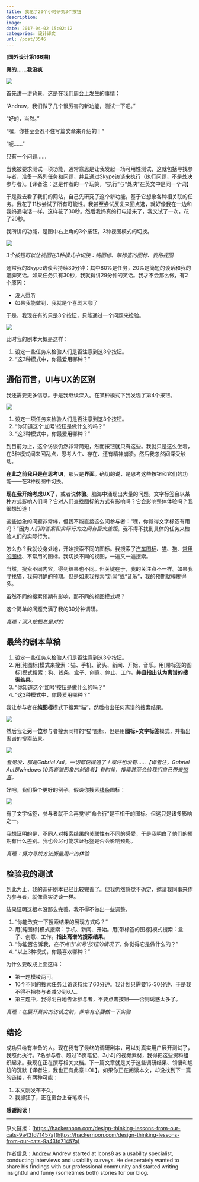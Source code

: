 ```yaml
---
title: 我花了20个小时研究3个按钮
description: 
image: 
date: 2017-04-02 15:02:12
categories: 设计译文
url: /post/3546
---
```


**[国外设计第166期]**

**真的……我没疯**

![](https://storageapi.fleek.co/0a3a8890-e65e-47ce-93d7-0442b9209d38-bucket/blog/posts/2017-04/04-02/1-K7yMuU4rbt47_UkPBOgHbg.jpeg)

首先讲一讲背景。这是在我们周会上发生的事情：

“Andrew，我们做了几个很厉害的新功能，测试一下吧。”

“好的，当然。”

“嘿，你甚至会忍不住写篇文章来介绍的！”

“呃……”

只有一个问题……

当我被要求测试一项功能，通常意思是让我发起一场可用性测试，这就包括寻找参与者、准备一系列任务和问题，并且通过Skype访谈来执行（执行问题，不是处决参与者）。【译者注：这是作者的一个玩笑，“执行”与“处决”在英文中是同一个词】

于是我去看了我们的网站，自己先研究了这个新功能，基于它想象各种相关联的任务。我花了11秒尝试了所有可能性。我甚至尝试反复来回点选，就好像我在一边和我妈通电话一样，这样花了30秒。然后我妈真的打电话来了，我又试了一次，花了20秒。

我所讲的功能，是图中右上角的3个按钮。3种视图模式的切换。

![](https://storageapi.fleek.co/0a3a8890-e65e-47ce-93d7-0442b9209d38-bucket/blog/posts/2017-04/04-02/1-hPWugj8v0WLtri43uFsuoA.gif)

*3个按钮可以让视图在3种模式中切换：纯图标、带标签的图标、表格视图*

通常我的Skype访谈会持续30分钟：其中80%是任务，20%是简短的谈话和我的蹩脚笑话。如果任务只有30秒，我就得讲29分钟的笑话。我才不会那么做，有2个原因：

- 没人愿听
- 如果我能做到，我就是个喜剧大咖了

于是，我现在有的只是3个按钮，只能通过一个问题来检验。

![](https://storageapi.fleek.co/0a3a8890-e65e-47ce-93d7-0442b9209d38-bucket/blog/posts/2017-04/04-02/1-lpKDQ7Z7bZi-6jisdvDI-g.png)

此时我的剧本大概是这样：

1. 设定一些任务来检验人们是否注意到这3个按钮。
2. “这3种模式中，你最爱用哪种？”

## 通俗而言，UI与UX的区别

我还需要更多信息。于是我继续深入。在某种模式下我发现了第4个按钮。

![](https://storageapi.fleek.co/0a3a8890-e65e-47ce-93d7-0442b9209d38-bucket/blog/posts/2017-04/04-02/1-Q9VkEnuRq6srShblvChT1Q.png)

1. 设定一项任务来检验人们是否注意到这3个按钮。
2. “你知道这个‘加号’按钮是做什么的吗？”
3. “这3种模式中，你最爱用哪种？”

到目前为止，这个访谈仍然非常简短，然而按钮就只有这些。我就只是这么坐着，在3种模式间来回乱点，思考人生、存在、还有精神崩溃。然后我忽然间深受触动。

**在此之前我只是在思考UI**，那只是**界面**。确切的说，是思考这些按钮和它们的功能——在3种视图中切换。

**现在我开始考虑UX了**，或者说**体验**。脑海中涌现出大量的问题。文字标签会以某种方式影响人们吗？它对人们查找图标的方式有影响吗？它会影响整体体验吗？我很想知道！

这些抽象的问题非常棒，但我不能直接这么问参与者：“嘿，你觉得文字标签有用吗？”因为*人们的答案和实际行为之间有巨大差距*。我不得不找到具体的任务来检验人们的实际行为。

怎么办？我就设身处地，开始搜索不同的图标。我搜索了[汽车图标](https://icons8.com/web-app/for/all/car)、[猫](https://icons8.com/web-app/for/all/cat)、[狗](https://icons8.com/web-app/for/all/dog)、[常用的图标](https://icons8.com/web-app/category/all/Very-Basic)、不常用的图标。我切换不同的视图，一遍又一遍搜索。

当然，搜索不同内容，得到结果也不同。但关键在于，我的关注点不一样。如果我寻找猫，我有明确的预期。但是如果我搜索“[新闻](https://icons8.com/web-app/for/all/news)”或“[音乐](https://icons8.com/web-app/for/all/music)”，我的预期就模糊得多。

虽然不同的搜索预期有影响，那不同的视图模式呢？

这个简单的问题充满了我的30分钟调研。

*真理：深入挖掘总是对的*

## 最终的剧本草稿

1. 设定一些任务来检验人们是否注意到这3个按钮。
2. 用[纯图标]模式来搜索：猫、手机、箭头、新闻、开始、音乐。用[带标签的图标]模式搜索：狗、线条、盒子、创意、停止、工作。**并且指出认为离谱的搜索结果**。
3. “你知道这个‘加号’按钮是做什么的吗？”
4. “这3种模式中，你最爱用哪种？”

我让参与者在**纯图标**模式下搜索“猫”，然后指出任何离谱的搜索结果。

![](https://storageapi.fleek.co/0a3a8890-e65e-47ce-93d7-0442b9209d38-bucket/blog/posts/2017-04/04-02/1-2BkFef2WystDF5jDixs5yQ.png)

然后我让**另一位**参与者搜索同样的“猫”图标，但是用**图标+文字标签**模式，并指出离谱的搜索结果。

![](https://storageapi.fleek.co/0a3a8890-e65e-47ce-93d7-0442b9209d38-bucket/blog/posts/2017-04/04-02/1-UknyfrlsUNFZUSp8s2VN2A.png)

*看见没，那是Gabriel Aul。一切都说得通了！或许也没有……【译者注，Gabriel Aul是windows 10忍者猫形象的创造者】有时候，搜索甚至会给我们自己带来[惊喜](https://icons8.com/web-app/for/all/cat)。*

好吧，我们换个更好的例子。假设你搜索[线条](https://icons8.com/web-app/for/all/line)图标：

![](https://storageapi.fleek.co/0a3a8890-e65e-47ce-93d7-0442b9209d38-bucket/blog/posts/2017-04/04-02/1-X_LNst4cmOD65W401cWLWA.png)

有了文字标签，参与者就不会再觉得“命令行”是不相干的图标。但这只是诸多影响之一。

我想证明的是，不同人对搜索结果的关联性有不同的感受，于是我明白了他们的预期有什么差别。我也会尽可能求证标签是否会影响预期。

*真理：努力寻找方法衡量用户的体验*

## 检验我的测试

到此为止，我的调研剧本已经比较完善了。但我仍然感觉不确定，邀请我同事来作为参与者，就像真实访谈一样。

结果证明这根本没那么完善。我不得不做出一些调整。

1. “你能改变一下搜索结果的展现方式吗？”
2. 用[纯图标]模式搜索：手机、新闻、开始。用[带标签的图标]模式搜索：盒子、创意、工作。**指出离谱的搜索结果**。
3. “你能否告诉我，*在不点击‘加号’按钮的情况下*，你觉得它是做什么的？”
4. “以上3种模式，你最喜欢哪种？”

为什么要改成上面这样：

- 第一题模棱两可。
- 10个不同的搜索任务让访谈持续了60分钟。我计划只需要15-30分钟，于是我不得不把参与者减少到6人。
- 第三题中，我得明白地告诉参与者，不要点击按钮——否则诱惑太多了。

*真理：在展开真实的访谈之前，非常有必要做一下实验*

## 结论

成功只给有准备的人。现在我有了最终的调研剧本，可以对真实用户展开测试了，我照此执行。7名参与者、超过15页笔记、3小时的视频素材，我得把这些资料组织起来。我现在正在撰写相关文档。下一篇文章就是关于这些调研结果、领悟和尴尬的沉默【译者注，我也正有此意 LOL】。如果你正在阅读本文，却没找到下一篇的链接，有两种可能：

1. 本文刚发布不久。
2. 我抓狂了，正在窗台上奋笔疾书。

**感谢阅读！**

---

原文链接：[https://hackernoon.com/design-thinking-lessons-from-our-cats-9a43fd71457a](https://hackernoon.com/design-thinking-lessons-from-our-cats-9a43fd71457a)

作者信息：[Andrew](https://twitter.com/ABNovels)
Andrew started at Icons8 as a usability specialist, conducting interviews and usability surveys. He desperately wanted to share his findings with our professional community and started writing insightful and funny (sometimes both) stories for our blog.